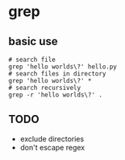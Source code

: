 # grep

## basic use
```
# search file
grep 'hello worlds\?' hello.py
# search files in directory
grep 'hello worlds\?' *
# search recursively
grep -r 'hello worlds\?' .
```


## TODO
+ exclude directories
+ don't escape regex
